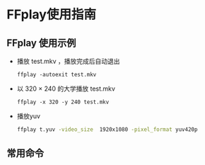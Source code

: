 # FFplay使用指南

## FFplay 使用示例

- 播放 test.mkv ，播放完成后自动退出

    ```
    ffplay -autoexit test.mkv
    ```

- 以 320 × 240 的大学播放 test.mkv

    ```
    ffplay -x 320 -y 240 test.mkv
    ```

- 播放yuv

    ```bash
    ffplay t.yuv -video_size  1920x1080 -pixel_format yuv420p
    ```

    

## 常用命令
